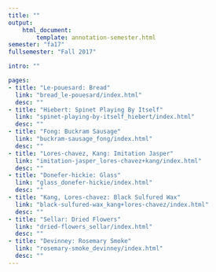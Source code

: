```yaml
---
title: ""
output:
    html_document:
        template: annotation-semester.html
semester: "fa17"
fullsemester: "Fall 2017"

intro: ""

pages:
- title: "Le-pouesard: Bread"
  link: "bread_le-pouesard/index.html"
  desc: ""
- title: "Hiebert: Spinet Playing By Itself"
  link: "spinet-playing-by-itself_hiebert/index.html"
  desc: ""
- title: "Fong: Buckram Sausage"
  link: "buckram-sausage_fong/index.html"
  desc: ""
- title: "Lores-chavez, Kang: Imitation Jasper"
  link: "imitation-jasper_lores-chavez+kang/index.html"
  desc: ""
- title: "Donefer-hickie: Glass"
  link: "glass_donefer-hickie/index.html"
  desc: ""
- title: "Kang, Lores-chavez: Black Sulfured Wax"
  link: "black-sulfured-wax_kang+lores-chavez/index.html"
  desc: ""
- title: "Sellar: Dried Flowers"
  link: "dried-flowers_sellar/index.html"
  desc: ""
- title: "Devinney: Rosemary Smoke"
  link: "rosemary-smoke_devinney/index.html"
  desc: ""
---
```

